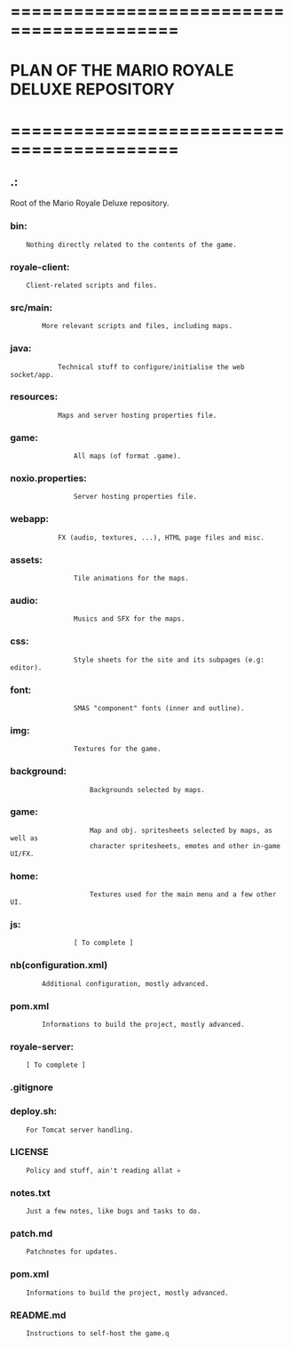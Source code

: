 # ==========================================
# PLAN OF THE MARIO ROYALE DELUXE REPOSITORY
# ==========================================


## .:
Root of the Mario Royale Deluxe repository.

###     bin:
        Nothing directly related to the contents of the game.

###     royale-client:
        Client-related scripts and files.

###         src/main:
            More relevant scripts and files, including maps.

###             java:
                Technical stuff to configure/initialise the web socket/app.

###             resources:
                Maps and server hosting properties file.
                
###                 game:
                    All maps (of format .game).

###                 noxio.properties:
                    Server hosting properties file.

###             webapp:
                FX (audio, textures, ...), HTML page files and misc.

###                 assets:
                    Tile animations for the maps.

###                 audio:
                    Musics and SFX for the maps.

###                 css:
                    Style sheets for the site and its subpages (e.g: editor).
                    
###                 font:
                    SMAS "component" fonts (inner and outline).

###                 img:
                    Textures for the game.
                    
###                     background:
                        Backgrounds selected by maps.
                        
###                     game:
                        Map and obj. spritesheets selected by maps, as well as
                        character spritesheets, emotes and other in-game UI/FX.
                        
###                     home:
                        Textures used for the main menu and a few other UI.

###                 js:
                    [ To complete ]

### 	    nb(configuration.xml)
            Additional configuration, mostly advanced.

### 	    pom.xml
            Informations to build the project, mostly advanced.

###     royale-server:
        [ To complete ]

###     .gitignore

###     deploy.sh:
        For Tomcat server handling.

###     LICENSE
        Policy and stuff, ain't reading allat 💀

###	    notes.txt
        Just a few notes, like bugs and tasks to do.

###	    patch.md
        Patchnotes for updates.

###	    pom.xml
        Informations to build the project, mostly advanced.

###	    README.md
        Instructions to self-host the game.q